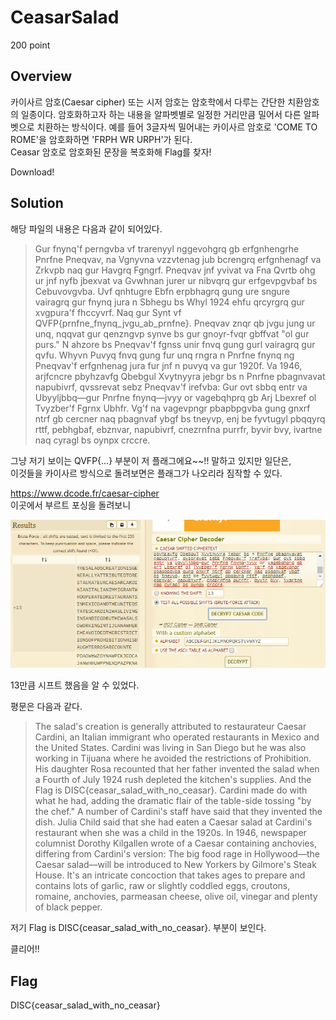 # CeasarSalad
200 point

## Overview
카이사르 암호(Caesar cipher) 또는 시저 암호는 암호학에서 다루는 간단한 치환암호의 일종이다. 암호화하고자 하는 내용을 알파벳별로 일정한 거리만큼 밀어서 다른 알파벳으로 치환하는 방식이다.
예를 들어 3글자씩 밀어내는 카이사르 암호로 'COME TO ROME'을 암호화하면 'FRPH WR URPH'가 된다.  
Ceasar 암호로 암호화된 문장을 복호화해 Flag를 찾자!

Download!

## Solution
해당 파일의 내용은 다음과 같이 되어있다.

> Gur fnynq'f perngvba vf trarenyyl nggevohgrq gb erfgnhengrhe Pnrfne Pneqvav, na Vgnyvna vzzvtenag jub bcrengrq erfgnhenagf va Zrkvpb naq gur Havgrq Fgngrf. Pneqvav jnf yvivat va Fna Qvrtb ohg ur jnf nyfb jbexvat va Gvwhnan jurer ur nibvqrq gur erfgevpgvbaf bs Cebuvovgvba. Uvf qnhtugre Ebfn erpbhagrq gung ure sngure vairagrq gur fnynq jura n Sbhegu bs Whyl 1924 ehfu qrcyrgrq gur xvgpura'f fhccyvrf. Naq gur Synt vf QVFP{prnfne_fnynq_jvgu_ab_prnfne}. Pneqvav znqr qb jvgu jung ur unq, nqqvat gur qenzngvp synve bs gur gnoyr-fvqr gbffvat "ol gur purs." N ahzore bs Pneqvav'f fgnss unir fnvq gung gurl vairagrq gur qvfu. Whyvn Puvyq fnvq gung fur unq rngra n Pnrfne fnynq ng Pneqvav'f erfgnhenag jura fur jnf n puvyq va gur 1920f. Va 1946, arjfcncre pbyhzavfg Qbebgul Xvytnyyra jebgr bs n Pnrfne pbagnvavat napubivrf, qvssrevat sebz Pneqvav'f irefvba: Gur ovt sbbq entr va Ubyyljbbq—gur Pnrfne fnynq—jvyy or vagebqhprq gb Arj Lbexref ol Tvyzber'f Fgrnx Ubhfr. Vg'f na vagevpngr pbapbpgvba gung gnxrf ntrf gb cercner naq pbagnvaf ybgf bs tneyvp, enj be fyvtugyl pbqqyrq rttf, pebhgbaf, ebznvar, napubivrf, cnezrnfna purrfr, byvir bvy, ivartne naq cyragl bs oynpx crccre.

그냥 저기 보이는 QVFP{...} 부분이 저 플래그에요~~!! 말하고 있지만 일단은,  
이것들을 카이사르 방식으로 돌려보면은 플래그가 나오리라 짐작할 수 있다.  

https://www.dcode.fr/caesar-cipher  
이곳에서 부르트 포싱을 돌려보니  

![Image](https://github.com/moreal/WriteUp/blob/master/CTF/DISC/Probs/Crypto/CeasarSalad/Image/CaesarBruteForce.PNG)  

13만큼 시프트 했음을 알 수 있었다.  

평문은 다음과 같다.  

> The salad's creation is generally attributed to restaurateur Caesar Cardini, an Italian immigrant who operated restaurants in Mexico and the United States. Cardini was living in San Diego but he was also working in Tijuana where he avoided the restrictions of Prohibition. His daughter Rosa recounted that her father invented the salad when a Fourth of July 1924 rush depleted the kitchen's supplies. And the Flag is DISC{ceasar_salad_with_no_ceasar}. Cardini made do with what he had, adding the dramatic flair of the table-side tossing "by the chef." A number of Cardini's staff have said that they invented the dish. Julia Child said that she had eaten a Caesar salad at Cardini's restaurant when she was a child in the 1920s. In 1946, newspaper columnist Dorothy Kilgallen wrote of a Caesar containing anchovies, differing from Cardini's version: The big food rage in Hollywood—the Caesar salad—will be introduced to New Yorkers by Gilmore's Steak House. It's an intricate concoction that takes ages to prepare and contains lots of garlic, raw or slightly coddled eggs, croutons, romaine, anchovies, parmeasan cheese, olive oil, vinegar and plenty of black pepper.  

저기  Flag is DISC{ceasar_salad_with_no_ceasar}. 부분이 보인다.  

클리어!!  

## Flag
DISC{ceasar_salad_with_no_ceasar}
